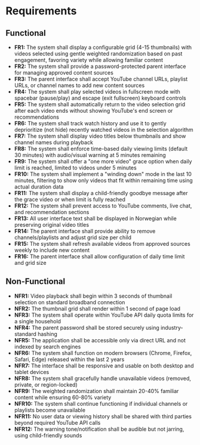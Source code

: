 # Requirements

## Functional

- **FR1:** The system shall display a configurable grid (4-15 thumbnails) with videos selected using gentle weighted randomization based on past engagement, favoring variety while allowing familiar content
- **FR2:** The system shall provide a password-protected parent interface for managing approved content sources
- **FR3:** The parent interface shall accept YouTube channel URLs, playlist URLs, or channel names to add new content sources
- **FR4:** The system shall play selected videos in fullscreen mode with spacebar (pause/play) and escape (exit fullscreen) keyboard controls
- **FR5:** The system shall automatically return to the video selection grid after each video ends without showing YouTube's end screen or recommendations
- **FR6:** The system shall track watch history and use it to gently deprioritize (not hide) recently watched videos in the selection algorithm
- **FR7:** The system shall display video titles below thumbnails and show channel names during playback
- **FR8:** The system shall enforce time-based daily viewing limits (default 30 minutes) with audio/visual warning at 5 minutes remaining
- **FR9:** The system shall offer a "one more video" grace option when daily limit is reached, limited to videos under 5 minutes
- **FR10:** The system shall implement a "winding down" mode in the last 10 minutes, filtering to show only videos that fit within remaining time using actual duration data
- **FR11:** The system shall display a child-friendly goodbye message after the grace video or when limit is fully reached
- **FR12:** The system shall prevent access to YouTube comments, live chat, and recommendation sections
- **FR13:** All user interface text shall be displayed in Norwegian while preserving original video titles
- **FR14:** The parent interface shall provide ability to remove channels/playlists and adjust grid size per child
- **FR15:** The system shall refresh available videos from approved sources weekly to include new content
- **FR16:** The parent interface shall allow configuration of daily time limit and grid size

## Non-Functional

- **NFR1:** Video playback shall begin within 3 seconds of thumbnail selection on standard broadband connection
- **NFR2:** The thumbnail grid shall render within 1 second of page load
- **NFR3:** The system shall operate within YouTube API daily quota limits for a single household
- **NFR4:** The parent password shall be stored securely using industry-standard hashing
- **NFR5:** The application shall be accessible only via direct URL and not indexed by search engines
- **NFR6:** The system shall function on modern browsers (Chrome, Firefox, Safari, Edge) released within the last 2 years
- **NFR7:** The interface shall be responsive and usable on both desktop and tablet devices
- **NFR8:** The system shall gracefully handle unavailable videos (removed, private, or region-locked)
- **NFR9:** The weighted randomization shall maintain 20-40% familiar content while ensuring 60-80% variety
- **NFR10:** The system shall continue functioning if individual channels or playlists become unavailable
- **NFR11:** No user data or viewing history shall be shared with third parties beyond required YouTube API calls
- **NFR12:** The warning tone/notification shall be audible but not jarring, using child-friendly sounds
